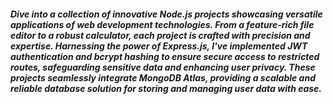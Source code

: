 <h5>  Dive into a collection of innovative Node.js projects showcasing versatile applications of web development technologies. From a feature-rich file editor to a robust calculator, each project is crafted with precision and expertise.
                    Harnessing the power of Express.js, I've implemented JWT authentication and bcrypt hashing to ensure secure access to restricted routes, safeguarding sensitive data and enhancing user privacy.
                    These projects seamlessly integrate MongoDB Atlas, providing a scalable and reliable database solution for storing and managing user data with ease.</h5>
